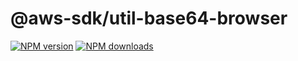 # @aws-sdk/util-base64-browser

[![NPM version](https://img.shields.io/npm/v/@aws-sdk/util-base64-browser/latest.svg)](https://www.npmjs.com/package/@aws-sdk/util-base64-browser)
[![NPM downloads](https://img.shields.io/npm/dm/@aws-sdk/util-base64-browser.svg)](https://www.npmjs.com/package/@aws-sdk/util-base64-browser)
